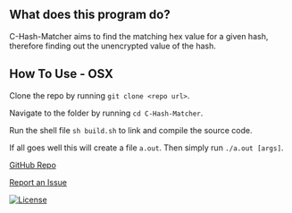 ## What does this program do?

C-Hash-Matcher aims to find the matching hex value for a given hash, therefore finding out the
unencrypted value of the hash.

## How To Use - OSX

Clone the repo by running ```git clone <repo url>```.

Navigate to the folder by running ```cd C-Hash-Matcher```.

Run the shell file ```sh build.sh``` to link and compile the source code.

If all goes well this will create a file ```a.out```. Then simply run ```./a.out [args]```.

[GitHub Repo](https://github.com/ryansmith98/C-Hash-Matcher)

[Report an Issue](https://github.com/ryansmith98/C-Hash-Matcher/issues)

[![License](https://img.shields.io/badge/License-MIT-yellowgreen.svg?style=flat-square)](https://github.com/ryansmith98/C-Hash-Matcher/blob/master/LICENSE.md)
